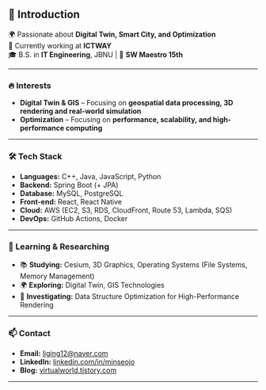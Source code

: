 <!--
<img src="https://img.shields.io/badge/쓰고자하는_텍스트-컬러코드?style=flat-square&logo=simpleicons에서_아이콘이름&logoColor=white"/></a>

[![Anurag's GitHub stats](https://github-readme-stats.vercel.app/api?username=minseojo&theme=dracula)](https://github.com/minseojo)


![header](https://capsule-render.vercel.app/api?type=Waving&color=003458&height=240&section=header&text=MinseoJo&fontSize=60&animation=blinking&5&fontColor=ffffff)
-->


<!--
## Profile
### Linkedin: https://www.linkedin.com/in/%EB%AF%BC%EC%84%9C-%EC%A1%B0-039b29262/
### Blog: https://velog.io/@minseojo
### Email: liging12@naver.com
### Baekjoon: https://solved.ac/profile/liging
<br>

![Anurag's github ](https://github-readme-stats.vercel.app/api?username=minseojo&show_icons=true&theme=vue)
<br>
-->

## 👋 Introduction
🌍 Passionate about **Digital Twin, Smart City, and Optimization** </br>
💼 Currently working at **ICTWAY**</br>
🎓 B.S. in **IT Engineering**, JBNU | 🚀 **SW Maestro 15th**

---

### 🔥 Interests
- **Digital Twin & GIS** – Focusing on **geospatial data processing, 3D rendering and real-world simulation**  
- **Optimization** – Focusing on **performance, scalability, and high-performance computing**  
<!--- **Computer Science** – Focusing on **algorithm efficiency, memory optimization**  -->

---

### 🛠 Tech Stack
- **Languages:** C++, Java, JavaScript, Python  
- **Backend:** Spring Boot (+ JPA)  
- **Database:** MySQL, PostgreSQL  
- **Front-end:** React, React Native  
- **Cloud:** AWS (EC2, S3, RDS, CloudFront, Route 53, Lambda, SQS)  
- **DevOps:** GitHub Actions, Docker  

---

### 🌱 Learning & Researching
- 📚 **Studying:** Cesium, 3D Graphics, Operating Systems (File Systems, Memory Management)  
- 🌍 **Exploring:** Digital Twin, GIS Technologies
- 🚀 **Investigating:** Data Structure Optimization for High-Performance Rendering  


---

### 📫 Contact
- **Email:** [liging12@naver.com](mailto:liging12@naver.com)  
- **LinkedIn:** [linkedin.com/in/minseojo](https://www.linkedin.com/in/%EB%AF%BC%EC%84%9C-%EC%A1%B0-039b29262/details/projects/)  
- **Blog:** [virtualworld.tistory.com](https://virtualworld.tistory.com/)  

---

<!--
### 📊 GitHub Stats
[![Top Langs](https://github-readme-stats.vercel.app/api/top-langs/?username=minseojo&langs_count=5&hide=html,css,tex)](https://github.com/anuraghazra/github-readme-stats)
<br>
-->


